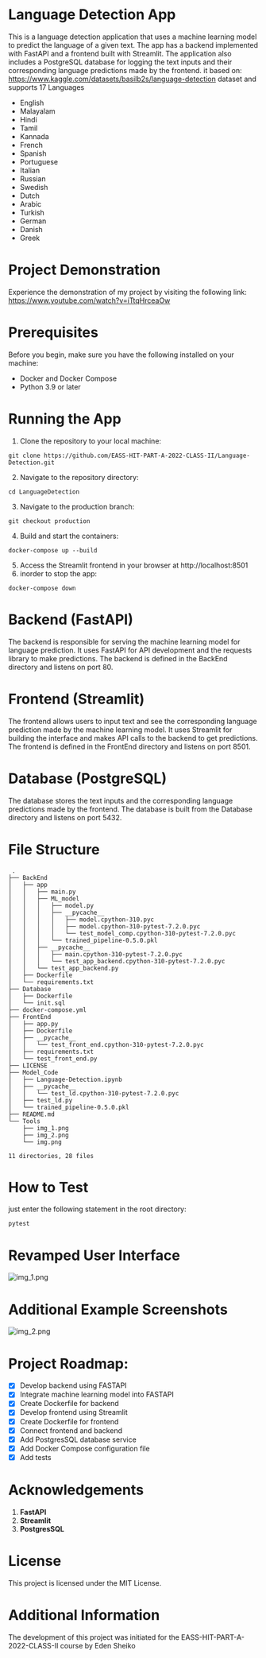 # Language Detection App 

This is a language detection application that uses a machine learning model to predict the language of a given text.
The app has a backend implemented with FastAPI and a frontend built with Streamlit. The application also includes
a PostgreSQL database for logging the text inputs and their corresponding language predictions made by the frontend.
it based on: 
https://www.kaggle.com/datasets/basilb2s/language-detection dataset
and supports 17 Languages
* English
* Malayalam
* Hindi
* Tamil
* Kannada
* French
* Spanish
* Portuguese
* Italian
* Russian
* Swedish
* Dutch
* Arabic
* Turkish
* German
* Danish
* Greek

# Project Demonstration
Experience the demonstration of my project by visiting the following link: https://www.youtube.com/watch?v=iTtqHrceaOw

# Prerequisites
Before you begin, make sure you have the following installed on your machine:
  *  Docker and Docker Compose
  *  Python 3.9 or later

# Running the App
1. Clone the repository to your local machine:
```
git clone https://github.com/EASS-HIT-PART-A-2022-CLASS-II/Language-Detection.git
```
2. Navigate to the repository directory:
```
cd LanguageDetection
```
3. Navigate to the production branch:
```
git checkout production
```
4. Build and start the containers:
```
docker-compose up --build
```
5. Access the Streamlit frontend in your browser at http://localhost:8501
6. inorder to stop the app:
```
docker-compose down
```


# Backend (FastAPI)
The backend is responsible for serving the machine learning model for language prediction. It uses FastAPI for
API development and the requests library to make predictions. The backend is defined in the BackEnd directory and
listens on port 80.

# Frontend (Streamlit)
The frontend allows users to input text and see the corresponding language prediction made by the machine learning
model. It uses Streamlit for building the interface and makes API calls to the backend to get predictions.
The frontend is defined in the FrontEnd directory and listens on port 8501.

# Database (PostgreSQL)
The database stores the text inputs and the corresponding language predictions made by the frontend. The database is
built from the Database directory and listens on port 5432.

# File Structure
```
 .
├── BackEnd
│   ├── app
│   │   ├── main.py
│   │   ├── ML_model
│   │   │   ├── model.py
│   │   │   ├── __pycache__
│   │   │   │   ├── model.cpython-310.pyc
│   │   │   │   ├── model.cpython-310-pytest-7.2.0.pyc
│   │   │   │   └── test_model_comp.cpython-310-pytest-7.2.0.pyc
│   │   │   └── trained_pipeline-0.5.0.pkl
│   │   ├── __pycache__
│   │   │   ├── main.cpython-310-pytest-7.2.0.pyc
│   │   │   └── test_app_backend.cpython-310-pytest-7.2.0.pyc
│   │   └── test_app_backend.py
│   ├── Dockerfile
│   └── requirements.txt
├── Database
│   ├── Dockerfile
│   └── init.sql
├── docker-compose.yml
├── FrontEnd
│   ├── app.py
│   ├── Dockerfile
│   ├── __pycache__
│   │   └── test_front_end.cpython-310-pytest-7.2.0.pyc
│   ├── requirements.txt
│   └── test_front_end.py
├── LICENSE
├── Model_Code
│   ├── Language-Detection.ipynb
│   ├── __pycache__
│   │   └── test_ld.cpython-310-pytest-7.2.0.pyc
│   ├── test_ld.py
│   └── trained_pipeline-0.5.0.pkl
├── README.md
└── Tools
    ├── img_1.png
    ├── img_2.png
    └── img.png

11 directories, 28 files
```
# How to Test
just enter the following statement in the root directory:
```
pytest
```
# Revamped User Interface
![img_1.png](Tools/img_1.png)
# Additional Example Screenshots
![img_2.png](Tools/img_2.png)
# Project Roadmap:
- [x] Develop backend using FASTAPI
- [x] Integrate machine learning model into FASTAPI
- [x] Create Dockerfile for backend
- [x] Develop frontend using Streamlit
- [x] Create Dockerfile for frontend
- [x] Connect frontend and backend
- [x] Add PostgresSQL database service
- [x] Add Docker Compose configuration file
- [x] Add tests

# Acknowledgements
1. **FastAPI**
2. **Streamlit**
3. **PostgresSQL**

# License
This project is licensed under the MIT License.

# Additional Information
The development of this project was initiated for the EASS-HIT-PART-A-2022-CLASS-II course by Eden Sheiko